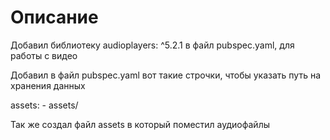 # Описание

Добавил библиотеку audioplayers: ^5.2.1 в файл pubspec.yaml, для работы с видео

Добавил в файл  pubspec.yaml вот такие строчки, чтобы указать путь на хранения данных 

assets:
    - assets/

Так же создал файл assets в который поместил аудиофайлы
